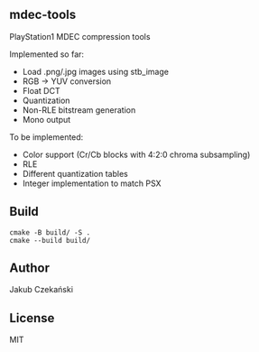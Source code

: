 ## mdec-tools

PlayStation1 MDEC compression tools

Implemented so far:
- Load .png/.jpg images using stb_image
- RGB -> YUV conversion
- Float DCT
- Quantization
- Non-RLE bitstream generation
- Mono output

To be implemented:
- Color support (Cr/Cb blocks with 4:2:0 chroma subsampling)
- RLE
- Different quantization tables 
- Integer implementation to match PSX

## Build
```
cmake -B build/ -S .
cmake --build build/
```

## Author
Jakub Czekański

## License
MIT
